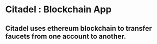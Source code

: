 # Citadel : Blockchain App

## Citadel uses ethereum blockchain to transfer faucets from one account to another.
